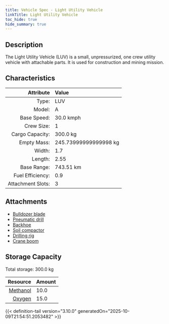 ```yaml
---
title: Vehicle Spec - Light Utility Vehicle
linkTitle: Light Utility Vehicle
toc_hide: true
hide_summary: true
---
```

<!-- This is generated by the MarsSim HelpGenertor, do not edit. -->

## Description
The Light Utility Vehicle (LUV) is a small, unpressurized, one crew utility vehicle with attachable parts.&#10;&#9;&#9;It is used for construction and mining mission.

## Characteristics

| Attribute      | Value |
|--------:|:------|
|Type:|LUV|
|Model:|A|
|Base Speed:|30.0 kmph|
|Crew Size:|1|
|Cargo Capacity:|300.0 kg|
|Empty Mass:|245.73999999999998 kg|
|Width:|1.7|
|Length:|2.55|
|Base Range:|743.51 km|
|Fuel Efficiency:|0.9|
|Attachment Slots:|3|

## Attachments

- [Bulldozer blade](/docs/definitions/part/bulldozer-blade)
- [Pneumatic drill](/docs/definitions/part/pneumatic-drill)
- [Backhoe](/docs/definitions/part/backhoe)
- [Soil compactor](/docs/definitions/part/soil-compactor)
- [Drilling rig](/docs/definitions/part/drilling-rig)
- [Crane boom](/docs/definitions/part/crane-boom)

## Storage Capacity

Total storage: 300.0 kg

| Resource      | Amount |
|--------:|:------|
|[Methanol](/docs/definitions/resource/methanol)|10.0|
|[Oxygen](/docs/definitions/resource/oxygen)|15.0|


{{< definition-tail version="3.10.0" generatedOn="2025-10-09T21:54:51.2053482" >}}

